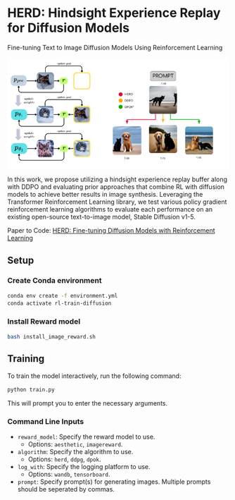 # HERD: Hindsight Experience Replay for Diffusion Models
Fine-tuning Text to Image Diffusion Models Using Reinforcement Learning

<div style="display: flex; background-color: white; padding: 100; display: inline-block;">
<img src="img/HERD_diagram.png" alt="Image Description" width="200" />
<img src="img/IR_diagram.png" alt="Image Description" width="300" />
</div>

In this work, we propose utilizing a
hindsight experience replay buffer along with
DDPO and evaluating prior approaches that
combine RL with diffusion models to achieve
better results in image synthesis. Leveraging the Transformer Reinforcement Learning
library, we test various policy gradient reinforcement learning algorithms to evaluate
each performance on an existing open-source
text-to-image model, Stable Diffusion v1-5.

Paper to Code: [HERD: Fine-tuning Diffusion Models with Reinforcement Learning](https://drive.google.com/file/d/1GuugzyKCL5i0Yrl8u2Y43t2xzYv8f2tM/view?usp=sharing)

## Setup

### Create Conda environment
```bash
conda env create -f environment.yml
conda activate rl-train-diffusion
```

### Install Reward model
```bash
bash install_image_reward.sh
```

## Training
To train the model interactively, run the following command:
```bash
python train.py 
```
This will prompt you to enter the necessary arguments.
### Command Line Inputs
- `reward_model`: Specify the reward model to use. 
    - Options: `aesthetic`, `imagereward`. 
- `algorithm`: Specify the algorithm to use. 
    - Options: `herd`, `ddpg`, `dpok`. 
- `log_with`: Specify the logging platform to use. 
    - Options: `wandb`, `tensorboard`. 
- `prompt`: Specify prompt(s) for generating images. Multiple prompts should be seperated by commas.
